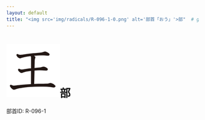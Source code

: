 ```yaml
---
layout: default
title: "<img src='img/radicals/R-096-1-0.png' alt='部首「おう」'>部"  # glyphをタイトルに使用
---
```


# <img src='img/radicals/R-096-1-0.png' alt='部首「おう」'>部
部首ID: R-096-1
